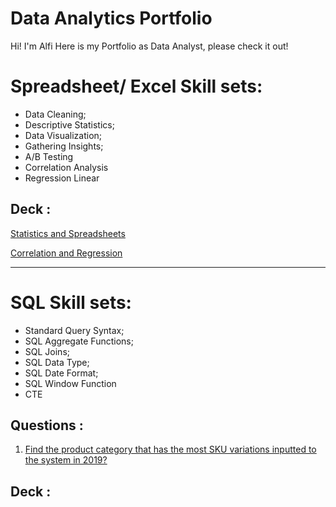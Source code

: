 # Data Analytics Portfolio

Hi! I'm Alfi
Here is my Portfolio as Data Analyst, please check it out!

# Spreadsheet/ Excel Skill sets:
- Data Cleaning;
- Descriptive Statistics;
- Data Visualization;
- Gathering Insights;
- A/B Testing
- Correlation Analysis
- Regression Linear

 ## Deck :

 <a href="https://drive.google.com/file/d/1Ya5wfJk9Q77nLF0vMskuPhKFsJqB6nHB/view?usp=sharing"> Statistics and Spreadsheets</a>

 <a href="https://drive.google.com/file/d/1fEVGO1EbcUoY1nMmL1tfLzbQz9l4Dr7-/view?usp=share_link"> Correlation and Regression</a>

----

# SQL Skill sets:

- Standard Query Syntax;
- SQL Aggregate Functions;
- SQL Joins;
- SQL Data Type;
- SQL Date Format;
- SQL Window Function
- CTE

 ## Questions :

1. <a href="https://console.cloud.google.com/bigquery?sq=279153568610:764efbf053d540869102bfd0a85866d4"> Find the product category that has the most SKU variations inputted to the system in 2019?</a>

 ## Deck :
